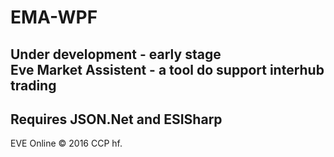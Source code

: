 # EMA-WPF
Under development - early stage  
Eve Market Assistent - a tool do support interhub trading  
---------------------------------------
Requires JSON.Net and ESISharp
---------------------------------------
EVE Online © 2016 CCP hf.

